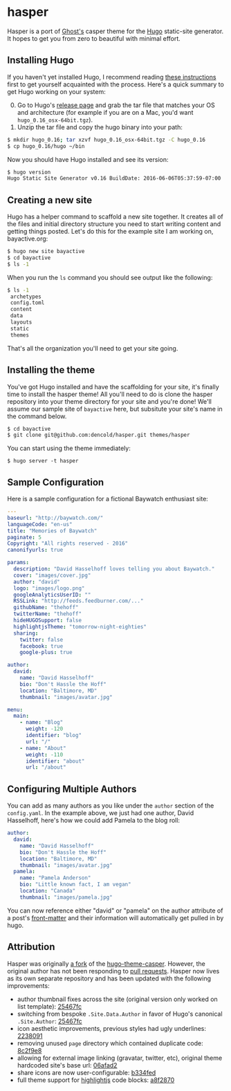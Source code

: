 # hasper

Hasper is a port of [Ghost's](https://ghost.org/) casper theme for the [Hugo](https://gohugo.io) static-site generator. It hopes to get you from zero to beautiful with minimal effort.

## Installing Hugo

If you haven't yet installed Hugo, I recommend reading [these instructions](https://gohugo.io/overview/quickstart/) first to get yourself acquainted with the process. Here's a quick summary to get Hugo working on your system:

0. Go to Hugo's [release page](https://github.com/spf13/hugo/releases) and grab the tar file that matches your OS and architecture (for example if you are on a Mac, you'd want `hugo_0.16_osx-64bit.tgz`).
0. Unzip the tar file and copy the hugo binary into your path:

```bash
$ mkdir hugo_0.16; tar xzvf hugo_0.16_osx-64bit.tgz -C hugo_0.16
$ cp hugo_0.16/hugo ~/bin
```

Now you should have Hugo installed and see its version:

```bash
$ hugo version
Hugo Static Site Generator v0.16 BuildDate: 2016-06-06T05:37:59-07:00
```

## Creating a new site

Hugo has a helper command to scaffold a new site together. It creates all of the files and initial directory structure you need to start writing content and getting things posted. Let's do this for the example site I am working on, bayactive.org:

```bash
$ hugo new site bayactive
$ cd bayactive
$ ls -1
```

When you run the `ls` command you should see output like the following:

```bash
$ ls -1
 archetypes
 config.toml
 content
 data
 layouts
 static
 themes
```

That's all the organization you'll need to get your site going.

## Installing the theme

You've got Hugo installed and have the scaffolding for your site, it's finally time to install the hasper theme! All you'll need to do is clone the hasper repository into your theme directory for your site and you're done! We'll assume our sample site of `bayactive` here, but subsitute your site's name in the command below.

```bash
$ cd bayactive
$ git clone git@github.com:dencold/hasper.git themes/hasper
```

You can start using the theme immediately:

`$ hugo server -t hasper`

## Sample Configuration

Here is a sample configuration for a fictional Baywatch enthusiast site:

```yaml
---
baseurl: "http://baywatch.com/"
languageCode: "en-us"
title: "Memories of Baywatch"
paginate: 5
Copyright: "All rights reserved - 2016"
canonifyurls: true

params:
  description: "David Hasselhoff loves telling you about Baywatch."
  cover: "images/cover.jpg"
  author: "david"
  logo: "images/logo.png"
  googleAnalyticsUserID: ""
  RSSLink: "http://feeds.feedburner.com/..."
  githubName: "thehoff"
  twitterName: "thehoff"
  hideHUGOSupport: false
  highlightjsTheme: "tomorrow-night-eighties"
  sharing:
    twitter: false
    facebook: true
    google-plus: true

author:
  david:
    name: "David Hasselhoff"
    bio: "Don't Hassle the Hoff"
    location: "Baltimore, MD"
    thumbnail: "images/avatar.jpg"

menu:
  main:
    - name: "Blog"
      weight: -120
      identifier: "blog"
      url: "/"
    - name: "About"
      weight: -110
      identifier: "about"
      url: "/about"
```

## Configuring Multiple Authors

You can add as many authors as you like under the `author` section of the `config.yaml`. In the example above, we just had one author, David Hasselhoff, here's how we could add Pamela to the blog roll:

```yaml
author:
  david:
    name: "David Hasselhoff"
    bio: "Don't Hassle the Hoff"
    location: "Baltimore, MD"
    thumbnail: "images/avatar.jpg"
  pamela:
    name: "Pamela Anderson"
    bio: "Little known fact, I am vegan"
    location: "Canada"
    thumbnail: "images/pamela.jpg"
```

You can now reference either "david" or "pamela" on the author attribute of a post's [front-matter](https://gohugo.io/content/front-matter/) and their information will automatically get pulled in by hugo.

## Attribution

Hasper was originally [a fork](https://github.com/dencold/hugo-theme-casper) of the [hugo-theme-casper](https://github.com/vjeantet/hugo-theme-casper). However, the original author has not been responding to [pull requests](https://github.com/vjeantet/hugo-theme-casper/pull/41). Hasper now lives as its own separate repository and has been updated with the following improvements: 

* author thumbnail fixes across the site (original version only worked on list template): [25467fc](https://github.com/dencold/hasper/commit/25467fc92ca611ae7a6d517c16b47cdac0ae9dcb)
* switching from bespoke `.Site.Data.Author` in favor of Hugo's canonical `.Site.Author`: [25467fc](https://github.com/dencold/hasper/commit/25467fc92ca611ae7a6d517c16b47cdac0ae9dcb)
* icon aesthetic improvements, previous styles had ugly underlines: [2238091](https://github.com/dencold/hasper/commit/22380914098cbf0dad119be18d7727521f097a29)
* removing unused `page` directory which contained duplicate code: [8c2f9e8](https://github.com/dencold/hasper/commit/8c2f9e8c5b138d89e1b5e2c39d2d6210c928ad9f)
* allowing for external image linking (gravatar, twitter, etc), original theme hardcoded site's base url: [06afad2](https://github.com/dencold/hasper/commit/06afad23845e6e51c0ac55cef29c2e7caf7878d5)
* share icons are now user-configurable: [b334fed](https://github.com/dencold/hasper/commit/b334fed9c5e88447b98e5908c362f3d165e1ee02)
* full theme support for [highlightjs](https://highlightjs.org/) code blocks: [a8f2870](https://github.com/dencold/hasper/commit/a8f2870b03a5d48075129372ad7f499f0ac4c2d4)

